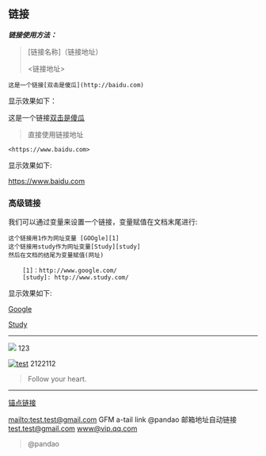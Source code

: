## 链接

***链接使用方法：***

> [链接名称]（链接地址）
>
> <链接地址>

	这是一个链接[双击是傻瓜](http://baidu.com)

显示效果如下：

这是一个链接[双击是傻瓜](https://www.baidu.com)

> 直接使用链接地址

    <https://www.baidu.com>

显示效果如下:

<https://www.baidu.com>

### 高级链接

我们可以通过变量来设置一个链接，变量赋值在文档末尾进行:

	这个链接用1作为网址变量 [GOOgle][1]
	这个链接用study作为网址变量[Study][study]
	然后在文档的结尾为变量赋值(网址)
	
		[1]：http://www.google.com/
		[study]: http://www.study.com/

显示效果如下:

[Google][1]

[Study][study]

[ 1 ]: http://www.google.com/
[study]: http://www.study.com

---

[![](https://ss0.bdstatic.com/70cFuHSh_Q1YnxGkpoWK1HF6hhy/it/u=1555620250,991762746&fm=26&gp=0.jpg)](https://www.baidu.com)
123

[![](https://ss0.bdstatic.com/70cFuHSh_Q1YnxGkpoWK1HF6hhy/it/u=1555620250,991762746&fm=26&gp=0.jpg "test")](https:www.baidu.com "markdown")
2122112

> Follow your heart.

---

[锚点链接][anchor-id]

[anchor-id]: https://www.mdeditor.com/
[mailto:test.test@gmail.com](mailto:test.test@gmail.com)
GFM a-tail link @pandao
邮箱地址自动链接 test.test@gmail.com  www@vip.qq.com

> @pandao